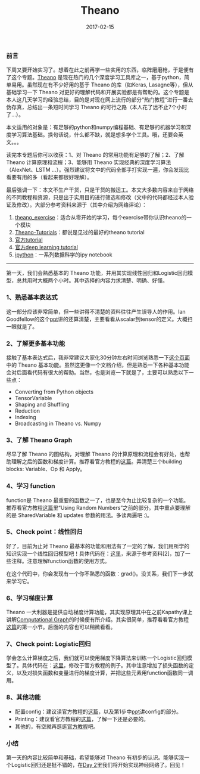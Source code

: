 ﻿---
layout: post
title: "Theano"
excerpt: "Test"
date: 2017-02-15
---

### 前言

下周又要开始实习了。想着在此之前再学一些实用的东西，临阵磨磨枪，于是便有了这个专题。[Theano](http://deeplearning.net/software/theano/) 是现在热门的几个深度学习工具库之一，基于python，简单易用。虽然现在有不少好用的基于 Theano 的库（如Keras, Lasagne等），但从基础学习一下 Theano 对更好的理解代码和开展实验都是有帮助的。这个专题是本人这几天学习的经验总结，目的是对现在网上流行的部分“热门教程”进行一番去伪存真，总结出一条短时间学习 Theano 的可行之路（本人花了远不止7个小时了...）。

本文适用的对象是：有足够的python和numpy编程基础、有足够的机器学习和深度学习算法基础。换句话说，什么都不缺，就是想多学个工具。哦，还要会英文。。。

读完本专题后你可以收获：1、对 Theano 的常用功能有足够的了解；2、了解 Theano 计算原理和流程；3、能够用 Theano 实现经典的深度学习算法（AlexNet、LSTM ...）。强烈建议将文中的代码全部手打实现一遍，你会发现比看要有用的多（看起来都很好理解）。

最后强调一下：本文不生产干货，只是干货的搬运工。本文大多数内容来自于网络的不同教程和资源，只是出于实用目的进行筛选和修改（文中的代码都经过本人验证及修改）。大部分参考资料来源于（其中介绍为网络评论）：
1. [theano_exercise](github.com/goodfeli/theano_exercises)：适合从零开始的学习，每个exercise带你认识theano的一个模块
2. [Theano-Tutorials](https://github.com/Newmu/Theano-Tutorials)：都说是见过的最好的theano tutorial
3. [官方tutorial](http://deeplearning.net/software/theano/tutorial/index.html#tutorial)
4. [官方deep learning tutorial](http://deeplearning.net/tutorial/)
5. [ipython](https://github.com/donnemartin/data-science-ipython-notebooks#deep-learning)：一系列数据科学的ipy notebook


----------

第一天，我们会熟悉基本的 Theano 功能，并用其实现线性回归和Logistic回归模型，总共用时大概两个小时。其中选择的内容力求清楚、明确、好懂。

### 1、熟悉基本表达式
这一部分应该非常简单，但一些讲得不清楚的资料往往产生误导人的作用。Ian Goodfellow的这个[ppt](https://drive.google.com/file/d/0B64011x02sIkdDB5MmdnRnNTbWc/edit)讲的还算清楚，主要看看从scalar到tensor的定义。大概扫一眼就是了。

### 2、了解更多基本功能
接触了基本表达式后，我非常建议大家化30分钟左右时间浏览熟悉一下[这个页面](http://deeplearning.net/software/theano/library/tensor/basic.html#libdoc-basic-tensor)中的 Theano 基本功能。虽然这更像一个文档介绍，但是熟悉一下各种基本功能会对后面看代码有很大的帮助。当然，也是浏览一下就是了，主要可以熟悉以下一些点：

  - Converting from Python objects
  - TensorVariable
  - Shaping and Shuffling
  - Reduction
  - Indexing
  - Broadcasting in Theano vs. Numpy

### 3、了解 Theano Graph
尽早了解 Theano 的图结构，对理解 Theano 的计算原理和流程会有好处，也帮助理解之后的函数和梯度计算。推荐看官方教程的[这篇](http://deeplearning.net/software/theano/tutorial/symbolic_graphs.html)。弄清楚三个building blocks: Variable、Op 和 Apply。

### 4、学习 function
function是 Theano 最重要的函数之一了，也是至今为止比较复杂的一个功能。推荐看官方教程[这篇](http://deeplearning.net/software/theano/tutorial/examples.html#)里“Using Random Numbers”之前的部分。其中重点要理解的是 SharedVariable 和 updates 参数的用法。多读两遍吧 :)。

### 5、Check point：线性回归
好了，目前为止对 Theano 最基本的功能和用法有了一定的了解，我们用所学的知识实现一个线性回归模型吧！具体代码在：[这里](https://github.com/xyang35/learn_theano/blob/master/Day1/linear_regression.py)，来源于参考资料[2]，加了一些注释。注意理解function函数的使用方式。

在这个代码中，你会发现有一个你不熟悉的函数：grad()。没关系，我们下一步就来学习它。

### 6、学习梯度计算
Theano 一大利器是提供自动梯度计算功能，其实现原理其中在之前Kapathy课上讲解[Computational Graph]()的时候便有所介绍。其实很简单，推荐看看官方教程[这篇](http://deeplearning.net/software/theano/tutorial/gradients.html)的第一小节。后面的内容也可以稍微看看。

### 7、Check point: Logistic回归
学会怎么计算梯度之后，我们就可以使用梯度下降算法来训练一个Logistic回归模型了。具体代码在：[这里](https://github.com/xyang35/learn_theano/blob/master/Day1/logistic_regression.py)，修改于官方教程的例子。其中注意增加了损失函数的定义，以及对损失函数和变量进行的梯度计算，并把这些元素用function函数同一调用。

### 8、其他功能

  - 配置config：建议读官方教程的[这篇](http://deeplearning.net/software/theano/tutorial/modes.html)，以及第1步中[ppt](https://drive.google.com/file/d/0B64011x02sIkdDB5MmdnRnNTbWc/edit)讲config的部分。
  - Printing：建议看官方教程的[这篇](http://deeplearning.net/software/theano/tutorial/printing_drawing.html)，了解一下还是必要的。
  - 其他的，有空就再逛逛[官方教程](http://deeplearning.net/software/theano/tutorial/index.html#tutorial)吧。

### 小结
第一天的内容比较简单和基础，希望能够对 Theano 有初步的认识。能够实现一个Logistic回归还是挺不错的，在[Day 2]()里我们将开始实现神经网络了。回见！
